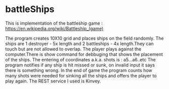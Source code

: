 # battleShips
This is implementation of the battleship game : https://en.wikipedia.org/wiki/Battleship_(game)

The program creates 10X10 grid and places ships on the field randomly.
The ships are 1 destroyer - 5x length and 2 battleships - 4x length.They can touch but are not allowed to overlap.
The player plays against the computer.There is show command for debbuging that shows the placement of the ships.
The entering of coordinates a.k.a. shots is : a5...a6..etc
The program notifies if any ship is hit missed or sunk, on invalid input it says there is something wrong.
In the end of game the program counts how many shots were needed for sinking all the ships and offers  the player to play again.
The REST service I used is Kinvey.
